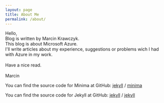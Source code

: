 ```yaml
---
layout: page
title: About Me 
permalink: /about/
---
```


Hello,<br>
Blog is written by Marcin Krawczyk.<br>
This blog is about Microsoft Azure.<br>
I'll write articles about my experience, suggestions or problems wich I had with Azure in my work.<br>
<br>
Have a nice read.<br>
<br>
Marcin

You can find the source code for Minima at GitHub:
[jekyll][jekyll-organization] /
[minima](https://github.com/jekyll/minima)

You can find the source code for Jekyll at GitHub:
[jekyll][jekyll-organization] /
[jekyll](https://github.com/jekyll/jekyll)


[jekyll-organization]: https://github.com/jekyll
